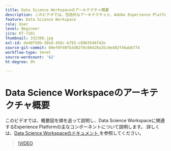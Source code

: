 ```yaml
---
title: Data Science Workspaceのアーキテクチャ概要
description: このビデオでは、包括的なアーキテクチャと、Adobe Experience Platformの Data Science Workspaceの主なコンポーネントについて説明します。
feature: Data Science Workspace
role: User
level: Beginner
jira: KT-7181
thumbnail: 332368.jpg
exl-id: de40f58b-36bd-458c-b792-c8963546f42e
source-git-commit: 00ef0f40fb3d82f0c06428a35c0e402f46ab6774
workflow-type: tm+mt
source-wordcount: '62'
ht-degree: 0%

---
```


# Data Science Workspaceのアーキテクチャ概要

このビデオでは、概要図を順を追って説明し、Data Science Workspaceに関連するExperience Platformの主なコンポーネントについて説明します。 詳しくは、[Data Science Workspaceのドキュメント ](https://experienceleague.adobe.com/docs/experience-platform/data-science-workspace/home.html) を参照してください。

>[!VIDEO](https://video.tv.adobe.com/v/332368)

